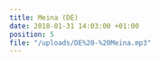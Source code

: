 ```yaml
---
title: Meina (DE)
date: 2018-01-31 14:03:00 +01:00
position: 5
file: "/uploads/DE%20-%20Meina.mp3"
---
```


